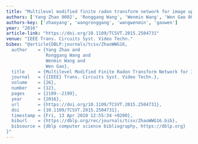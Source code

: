 ```yaml
---
title: "Multilevel modified finite radon transform network for image upsampling"
authors: ['Yang Zhao 0002', 'Ronggang Wang', 'Wenmin Wang', 'Wen Gao 0001']
authors-key: ['zhaoyang', 'wangronggang', 'wangwenmin', 'gaowen']
year: "2016"
article-link: "https://doi.org/10.1109/TCSVT.2015.2504731"
venue: "IEEE Trans. Circuits Syst. Video Techn."
bibex: "@article{DBLP:journals/tcsv/ZhaoWWG16,
  author    = {Yang Zhao and
               Ronggang Wang and
               Wenmin Wang and
               Wen Gao},
  title     = {Multilevel Modified Finite Radon Transform Network for Image Upsampling},
  journal   = {{IEEE} Trans. Circuits Syst. Video Techn.},
  volume    = {26},
  number    = {12},
  pages     = {2189--2199},
  year      = {2016},
  url       = {https://doi.org/10.1109/TCSVT.2015.2504731},
  doi       = {10.1109/TCSVT.2015.2504731},
  timestamp = {Fri, 13 Apr 2018 12:55:34 +0200},
  biburl    = {https://dblp.org/rec/journals/tcsv/ZhaoWWG16.bib},
  bibsource = {dblp computer science bibliography, https://dblp.org}
}"
---
```

